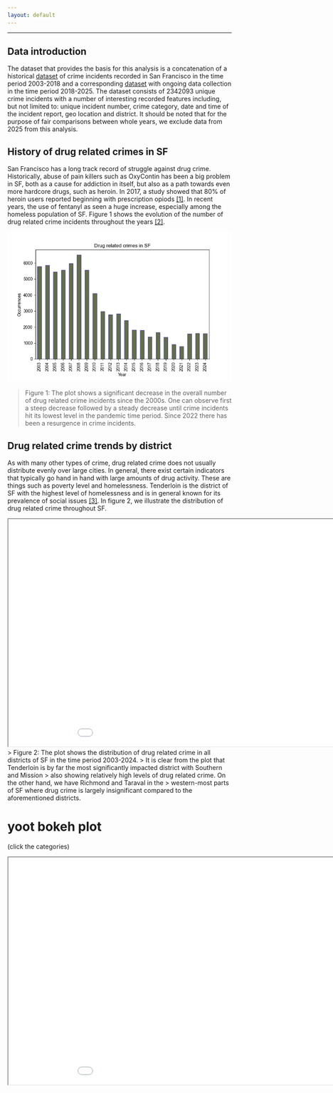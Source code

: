 ```yaml
---
layout: default
---
```


* * *

## Data introduction
The dataset that provides the basis for this analysis is a concatenation of a historical [dataset](https://data.sfgov.org/Public-Safety/Police-Department-Incident-Reports-Historical-2003/tmnf-yvry/about_data) of crime incidents recorded in San Francisco in the time period 2003-2018
and a corresponding [dataset](https://data.sfgov.org/Public-Safety/Police-Department-Incident-Reports-2018-to-Present/wg3w-h783/about_data)
with ongoing data collection in the time period 2018-2025. The dataset consists of 2342093
unique crime incidents with a number of interesting recorded features including, but not
limited to: unique incident number, crime category, date and time of the incident report,
geo location and district. It should be noted that for the purpose of fair comparisons
between whole years, we exclude data from 2025 from this analysis.

## History of drug related crimes in SF

San Francisco has a long track record of struggle against drug crime. Historically, 
abuse of pain killers such as OxyContin has been a big problem in SF, both as a cause 
for addiction in itself, but also as a path towards even more hardcore drugs, such as 
heroin. In 2017, a study showed that 80% of heroin users reported beginning with 
prescription opiods [[1]](https://www.sfpublicpress.org/san-franciscos-fatal-overdose-crisis-was-decades-in-the-making/).
In recent years, the use of fentanyl as seen a huge increase, especially among the homeless 
population of SF. Figure 1 shows the evolution of the number of drug related crime incidents 
throughout the years [[2]](https://www.ucsf.edu/news/2024/05/427651/smoking-fentanyl-rising-sf-deadly-new-risk-overdose#:~:text=San%20Francisco%20reached%20an%20all,cocaine%2C%20are%20on%20the%20rise.).


![Fig1](assets/images/Drug_crimes_by_year.png)
> Figure 1: The plot shows a significant decrease in the overall number of drug related crime incidents
> since the 2000s. One can observe first a steep decrease followed by a steady decrease until crime incidents
> hit its lowest level in the pandemic time period. Since 2022 there has been a resurgence in crime incidents.


## Drug related crime trends by district

As with many other types of crime, drug related crime does not usually distribute evenly over large cities.
In general, there exist certain indicators that typically go hand in hand with large amounts of drug activity.
These are things such as poverty level and homelessness. Tenderloin is the district of SF with the highest 
level of homelessness and is in general known for its prevalence of social issues [[3]](https://en.wikipedia.org/wiki/Tenderloin,_San_Francisco).
In figure 2, we illustrate the distribution of drug related crime throughout SF.


<html>
<head>
</head>
<body>
    <iframe src="plotly_plot.html" width="1000" height="510"></iframe>
    </body>
</html>
> Figure 2: The plot shows the distribution of drug related crime in all districts of SF in the time period 2003-2024.
> It is clear from the plot that Tenderloin is by far the most significantly impacted district with Southern and Mission
> also showing relatively high levels of drug related crime. On the other hand, we have Richmond and Taraval in the
> western-most parts of SF where drug crime is largely insignificant compared to the aforementioned districts.


<html>
<head>
</head>
<body>
    <h1>yoot bokeh plot</h1>
        <p>(click the categories)</p>
    <iframe src="bk_plot.html" width="1000" height="510"></iframe>
    </body>
</html>
